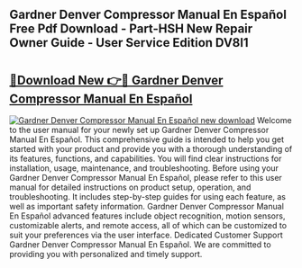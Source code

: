 ## Gardner Denver Compressor Manual En Español Free Pdf Download - Part-HSH New Repair Owner Guide - User Service Edition DV8l1

# <h2><a href="http://bc12120.oget.top/?id=Gardner+Denver+Compressor+Manual+En+Espa%c3%b1ol">🔗Download New 👉🔴 Gardner Denver Compressor Manual En Español</a></h2>

[![Gardner Denver Compressor Manual En Español new download](https://i.imgur.com/5g1atiW.png)](http://bc12120.oget.top/?id=Gardner+Denver+Compressor+Manual+En+Espa%c3%b1ol)
Welcome to the user manual for your newly set up Gardner Denver Compressor Manual En Español. This comprehensive guide is intended to help you get started with your product and provide you with a thorough understanding of its features, functions, and capabilities. You will find clear instructions for installation, usage, maintenance, and troubleshooting. Before using your Gardner Denver Compressor Manual En Español, please refer to this user manual for detailed instructions on product setup, operation, and troubleshooting. It includes step-by-step guides for using each feature, as well as important safety information. Gardner Denver Compressor Manual En Español advanced features include object recognition, motion sensors, customizable alerts, and remote access, all of which can be customized to suit your preferences via the user interface. Dedicated Customer Support Gardner Denver Compressor Manual En Español. We are committed to providing you with personalized and timely support.
